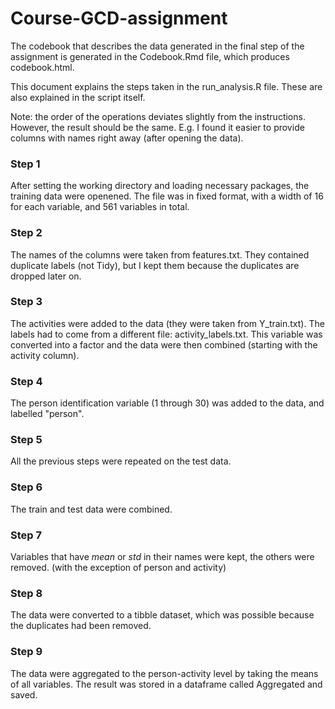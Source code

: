 # Course-GCD-assignment

The codebook that describes the data generated in the final step of the assignment is generated in the Codebook.Rmd file, which produces codebook.html.

This document explains the steps taken in the run_analysis.R file. These are also explained in the script itself. 

Note: the order of the operations deviates slightly from the instructions. However, the result should be the same. E.g. I found it easier to provide columns with names right away (after opening the data).

### Step 1
After setting the working directory and loading necessary packages, the training data were openened. The file was in fixed format, with a width of 16 for each variable, and 561 variables in total. 

### Step 2
The names of the columns were taken from features.txt. They contained duplicate labels (not Tidy), but I kept them because the duplicates are dropped later on. 

### Step 3
The activities were added to the data (they were taken from Y_train.txt). The labels had to come from a different file: activity_labels.txt. This variable was converted into a factor and the data were then combined (starting with the activity column).

### Step 4
The person identification variable (1 through 30) was added to the data, and labelled "person".

### Step 5
All the previous steps were repeated on the test data.

### Step 6
The train and test data were combined.

### Step 7
Variables that have *mean* or *std* in their names were kept, the others were removed. (with the exception of person and activity)

### Step 8
The data were converted to a tibble dataset, which was possible because the duplicates had been removed.

### Step 9
The data were aggregated to the person-activity level by taking the means of all variables. The result was stored in a dataframe called Aggregated and saved. 



